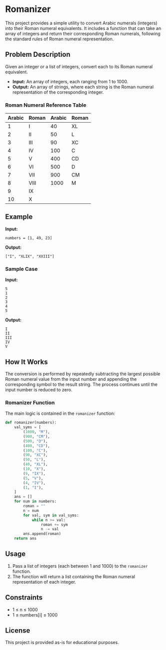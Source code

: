 # Romanizer

This project provides a simple utility to convert Arabic numerals (integers) into their Roman numeral equivalents. It includes a function that can take an array of integers and return their corresponding Roman numerals, following the standard rules of Roman numeral representation.

## Problem Description

Given an integer or a list of integers, convert each to its Roman numeral equivalent.

- **Input:** An array of integers, each ranging from 1 to 1000.
- **Output:** An array of strings, where each string is the Roman numeral representation of the corresponding integer.

### Roman Numeral Reference Table

| Arabic | Roman | Arabic | Roman |
|--------|-------|--------|-------|
|   1    |   I   |   40   |  XL   |
|   2    |  II   |   50   |   L   |
|   3    | III   |   90   |  XC   |
|   4    |  IV   |  100   |   C   |
|   5    |   V   |  400   |  CD   |
|   6    |  VI   |  500   |   D   |
|   7    | VII   |  900   |  CM   |
|   8    |VIII   | 1000   |   M   |
|   9    |  IX   |        |       |
|  10    |   X   |        |       |

## Example

**Input:**
```
numbers = [1, 49, 23]
```

**Output:**
```
["I", "XLIX", "XXIII"]
```

### Sample Case

**Input:**
```
5
1
2
3
4
5
```

**Output:**
```
I
II
III
IV
V
```

## How It Works

The conversion is performed by repeatedly subtracting the largest possible Roman numeral value from the input number and appending the corresponding symbol to the result string. The process continues until the input number is reduced to zero.

### Romanizer Function

The main logic is contained in the `romanizer` function:

```python
def romanizer(numbers):
    val_syms = [
        (1000, "M"),
        (900, "CM"),
        (500, "D"),
        (400, "CD"),
        (100, "C"),
        (90, "XC"),
        (50, "L"),
        (40, "XL"),
        (10, "X"),
        (9, "IX"),
        (5, "V"),
        (4, "IV"),
        (1, "I"),
    ]
    ans = []
    for num in numbers:
        roman = ""
        n = num
        for val, sym in val_syms:
            while n >= val:
                roman += sym
                n -= val
        ans.append(roman)
    return ans
```

## Usage

1. Pass a list of integers (each between 1 and 1000) to the `romanizer` function.
2. The function will return a list containing the Roman numeral representation of each integer.

## Constraints

- 1 ≤ n ≤ 1000
- 1 ≤ numbers[i] ≤ 1000

## License

This project is provided as-is for educational purposes.